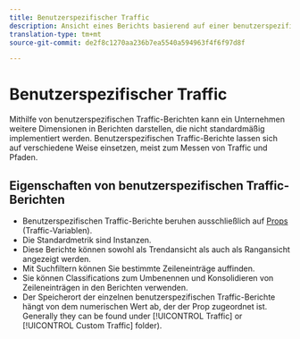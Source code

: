 ```yaml
---
title: Benutzerspezifischer Traffic
description: Ansicht eines Berichts basierend auf einer benutzerspezifischen Traffic-Variablen.
translation-type: tm+mt
source-git-commit: de2f8c1270aa236b7ea5540a594963f4f6f97d8f

---
```



# Benutzerspezifischer Traffic

Mithilfe von benutzerspezifischen Traffic-Berichten kann ein Unternehmen weitere Dimensionen in Berichten darstellen, die nicht standardmäßig implementiert werden. Benutzerspezifischen Traffic-Berichte lassen sich auf verschiedene Weise einsetzen, meist zum Messen von Traffic und Pfaden.

## Eigenschaften von benutzerspezifischen Traffic-Berichten

* Benutzerspezifischen Traffic-Berichte beruhen ausschließlich auf [Props](/help/implement/vars/page-vars/prop.md) (Traffic-Variablen).
* Die Standardmetrik sind Instanzen.
* Diese Berichte können sowohl als Trendansicht als auch als Rangansicht angezeigt werden.
* Mit Suchfiltern können Sie bestimmte Zeileneinträge auffinden.
* Sie können Classifications zum Umbenennen und Konsolidieren von Zeileneinträgen in den Berichten verwenden.
* Der Speicherort der einzelnen benutzerspezifischen Traffic-Berichte hängt von dem numerischen Wert ab, der der Prop zugeordnet ist. Generally they can be found under [!UICONTROL Traffic] or [!UICONTROL Custom Traffic] folder).

